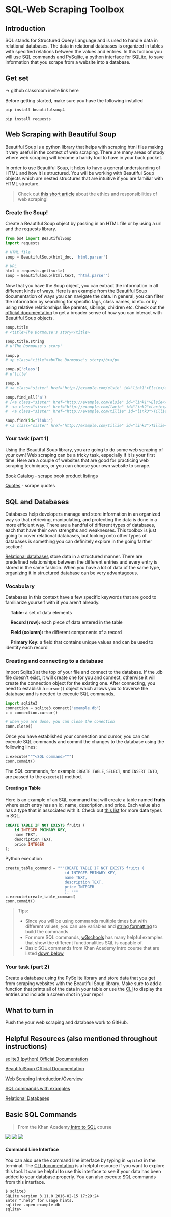 # SQL-Web Scraping Toolbox

## Introduction

SQL stands for Structured Query Language and is used to handle data in relational databases. The data in relational databases is organized in tables with specified relations between the values and entries. In this toolbox you will use SQL commands and PySqlite, a python interface for SQLite, to save information that you scrape from a website into a database.

## Get set

-> github classroom invite link here

Before getting started, make sure you have the following installed

`pip install beautifulsoup4`

`pip install requests`



## Web Scraping with Beautiful Soup

Beautiful Soup is a python library that helps with scraping html files making it very useful in the context of web scraping. There are many areas of study where web scraping will become a handy tool to have in your back pocket.

In order to use Beautiful Soup, it helps to have a general understanding of HTML and how it is structured. You will be working with Beautiful Soup objects which are nested structures that are intuitive if you are familiar with HTML structure.

> Check out [this short article](https://towardsdatascience.com/ethics-in-web-scraping-b96b18136f01) about the ethics and responsibilities of web scraping!

### Create the Soup!

Create a Beautiful Soup object by passing in an HTML file or by using a url and the requests library.

```python
from bs4 import BeautifulSoup
import requests

# HTML file
soup = BeautifulSoup(html_doc, 'html.parser')

# URL
html = requests.get(<url>)
soup = BeautifulSoup(html.text, "html.parser")
```

Now that you have the Soup object, you can extract the information in all different kinds of ways. Here is an example from the Beautiful Soup documentation of ways you can navigate the data. In general, you can filter the information by searching for specific tags, class names, id etc. or by using relative relationships like parents, siblings, children etc. Check out the [official documentation](https://www.crummy.com/software/BeautifulSoup/bs4/doc/) to get a broader sense of how you can interact with Beautiful Soup objects.

```python
soup.title
# <title>The Dormouse's story</title>

soup.title.string
# u'The Dormouse's story'

soup.p
# <p class="title"><b>The Dormouse's story</b></p>

soup.p['class']
# u'title'

soup.a
# <a class="sister" href="http://example.com/elsie" id="link1">Elsie</a>

soup.find_all('a')
# [<a class="sister" href="http://example.com/elsie" id="link1">Elsie</a>,
#  <a class="sister" href="http://example.com/lacie" id="link2">Lacie</a>,
#  <a class="sister" href="http://example.com/tillie" id="link3">Tillie</a>]

soup.find(id="link3")
# <a class="sister" href="http://example.com/tillie" id="link3">Tillie</a>
```

### Your task (part 1)

Using the Beautiful Soup library, you are going to do some web scraping of your own! Web scraping can be a tricky task, especially if it is your first time. Here are a couple of websites that are good for practicing web scraping techniques, or you can choose your own website to scrape.

[Book Catalog](http://books.toscrape.com/) - scrape book product listings

[Quotes](http://quotes.toscrape.com/) - scrape quotes



## SQL and Databases

Databases help developers manage and store information in an organized way so that retrieving, manipulating, and protecting the data is done in a more efficient way. There are a handful of different types of databases, each that have their own strengths and weaknesses. This toolbox is just going to cover relational databases, but looking onto other types of databases is something you can definitely explore in the going farther section!

[Relational databases](https://dev.to/lmolivera/everything-you-need-to-know-about-relational-databases-3ejl) store data in a structured manner. There are predefined relationships between the different entries and every entry is stored in the same fashion. When you have a lot of data of the same type, organizing it in structured database can be very advantageous.

### Vocabulary

Databases in this context have a few specific keywords that are good to familiarize yourself with if you aren't already.

**&nbsp;&nbsp;&nbsp;&nbsp; Table:** a set of data elements

**&nbsp;&nbsp;&nbsp;&nbsp; Record (row):** each piece of data entered in the table

**&nbsp;&nbsp;&nbsp;&nbsp; Field (column):** the different components of a record

**&nbsp;&nbsp;&nbsp;&nbsp; Primary Key:** a field that contains unique values and can be used to identify each record



### Creating and connecting to a database

Import Sqlite3 at the top of your file and connect to the database. If the .db file doesn't exist, it will create one for you and connect, otherwise it will create the connection object for the existing one. After connecting, you need to establish a `cursor()` object which allows you to traverse the database and is needed to execute SQL commands.

```python
import sqlite3
connection = sqlite3.connect("example.db")
c = connection.cursor()

# when you are done, you can close the conection
conn.close()
```

Once you have established your connection and cursor, you can can execute SQL commands and commit the changes to the database using the following lines:

```python
c.execute("""<SQL command>""")
conn.commit()
```

The SQL commands, for example `CREATE TABLE`, `SELECT`, and `INSERT INTO`, are passed to the `execute()` method.



#### Creating a Table

Here is an example of an SQL command that will create a table named **fruits** where each entry has an id, name, description, and price. Each value also has a type that in associated with it. Check out [this list](https://www.w3schools.com/sql/sql_datatypes.asp) for more data types in SQL.

```sql
CREATE TABLE IF NOT EXISTS fruits (
	id INTEGER PRIMARY KEY,
	name TEXT,
	description TEXT,
	price INTEGER
);
```

Python execution

```python
create_table_command = """CREATE TABLE IF NOT EXISTS fruits (
						  id INTEGER PRIMARY KEY,
						  name TEXT,
						  description TEXT,
						  price INTEGER
						  ); """
c.execute(create_table_command)
conn.commit()
```

> Tips:
>
> - Since you will be using commands multiple times but with different values, you can use variables and [string formatting](https://realpython.com/python-f-strings/#f-strings-a-new-and-improved-way-to-format-strings-in-python) to build the commands.
> -  For more SQL commands, [w3schools](https://www.w3schools.com/sql/default.asp) has many helpful examples that show the different functionalities SQL is capable of.
> - Basic SQL commands from Khan Academy intro course that are listed [down below](#Basic-SQL-Commands)
>
>





### Your task (part 2)

Create a database using the PySqlite library and store data that you get from scraping websites with the Beautiful Soup library. Make sure to add a function that prints all of the data in your table or use the [CLI](Command-Line-Interface) to display the entries and include a screen shot in your repo!



## What to turn in

Push the your web scraping and database work to GitHub.



## Helpful Resources (also mentioned throughout instructions)

[sqlite3 (python) Official Documentation](https://docs.python.org/2/library/sqlite3.html)

[BeautifulSoup Official Documentation](https://www.crummy.com/software/BeautifulSoup/bs4/doc/)

[Web Scraping Introduction/Overview](https://medium.com/velotio-perspectives/web-scraping-introduction-best-practices-caveats-9cbf4acc8d0f)

[SQL commands with examples](https://www.w3schools.com/sql/default.asp)

[Relational Databases](https://dev.to/lmolivera/everything-you-need-to-know-about-relational-databases-3ejl)



## Basic SQL Commands

> From the Khan Academy[ Intro to SQL](https://www.khanacademy.org/computing/computer-programming/sql#sql-basics) course

![](img/img1.png)
![](img/img2.png)
![](img/img3.png)



#### Command Line Interface

You can also use the command line interface by typing in `sqlite3` in the terminal. The [CLI documentation](https://sqlite.org/cli.html) is a helpful resource if you want to explore this tool. It can be helpful to use this interface to see if your data has been added to your database properly. You can also execute SQL commands from this interface.

```pseudocode
$ sqlite3
SQLite version 3.11.0 2016-02-15 17:29:24
Enter ".help" for usage hints.
sqlite> .open example.db
sqlite>
```

























































